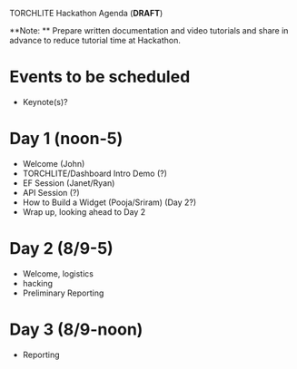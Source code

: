 TORCHLITE Hackathon Agenda (**DRAFT**)

**Note: ** Prepare written documentation and video tutorials and share in advance to reduce tutorial time at Hackathon. 




# Events to be scheduled
- Keynote(s)?

# Day 1 (noon-5)

- Welcome (John)
- TORCHLITE/Dashboard Intro Demo (?)
- EF Session (Janet/Ryan)
- API Session (?)
- How to Build a Widget (Pooja/Sriram) (Day 2?)
- Wrap up, looking ahead to Day 2

# Day 2 (8/9-5)

- Welcome, logistics
- hacking
- Preliminary Reporting 

# Day 3 (8/9-noon)

- Reporting 

